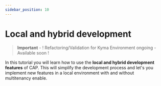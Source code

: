 ```yaml
---
sidebar_position: 10
---
```

# Local and hybrid development

> **Important** - ! Refactoring/Validation for Kyma Environment ongoing - Available soon !

In this tutorial you will learn how to use the **local and hybrid development features** of CAP. This will simplify the development process and let's you implement new features in a local environment with and without multitenancy enable. 
